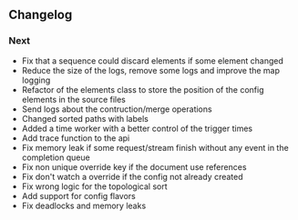 ## Changelog

### Next
- Fix that a sequence could discard elements if some element changed
- Reduce the size of the logs, remove some logs and improve the map logging
- Refactor of the elements class to store the position of the config elements in the source files
- Send logs about the contruction/merge operations
- Changed sorted paths with labels
- Added a time worker with a better control of the trigger times
- Add trace function to the api
- Fix memory leak if some request/stream finish without any event in the completion queue
- Fix non unique override key if the document use references
- Fix don't watch a override if the config not already created
- Fix wrong logic for the topological sort
- Add support for config flavors
- Fix deadlocks and memory leaks
